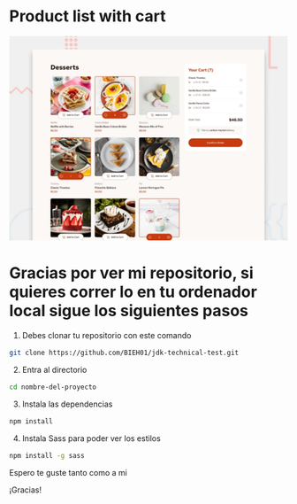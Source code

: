 # Product list with cart

![Design preview for the Product list with cart coding challenge](./preview.jpg)

# Gracias por ver mi repositorio, si quieres correr lo en tu ordenador local sigue los siguientes pasos

1. Debes clonar tu repositorio con este comando

```bash
git clone https://github.com/BIEH01/jdk-technical-test.git
```

2. Entra al directorio

```bash
cd nombre-del-proyecto
```

3. Instala las dependencias

```bash
npm install
```

4. Instala Sass para poder ver los estilos

```bash
npm install -g sass
```

Espero te guste tanto como a mi

¡Gracias!
